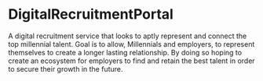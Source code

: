 # DigitalRecruitmentPortal
A digital recruitment service that looks to aptly represent and connect the top millennial talent. Goal is to allow, Millennials and employers, to represent themselves to create a longer lasting relationship. By doing so hoping to create an ecosystem for employers to find and retain the best talent in order to secure their growth in the future.

